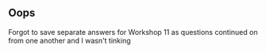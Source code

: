 ## Oops

Forgot to save separate answers for Workshop 11 as questions continued on from one another and I wasn't tinking
